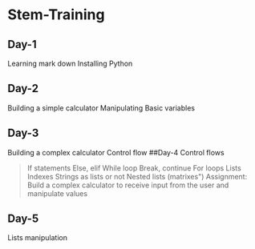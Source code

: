 # Stem-Training
## Day-1
Learning mark down Installing Python
## Day-2
Building a simple calculator
Manipulating Basic variables
## Day-3
Building a complex calculator
Control flow
##Day-4
Control flows
  >If statements
  >Else, elif
  >While loop
  >Break, continue
  >For loops
Lists
  >Indexes
  >Strings as lists or not
  >Nested lists (matrixes")
 Assignment: Build a complex calculator to receive input from the user and manipulate values
 ## Day-5
 Lists manipulation


